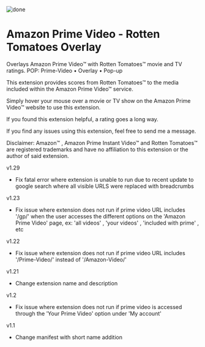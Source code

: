 ![done](https://user-images.githubusercontent.com/37064367/67810093-2a487080-fa57-11e9-87ec-7ce0832c501a.png)

# Amazon Prime Video - Rotten Tomatoes Overlay
Overlays Amazon Prime Video™ with Rotten Tomatoes™ movie and TV ratings.
POP: Prime-Video • Overlay • Pop-up

This extension provides scores from Rotten Tomatoes™ to the media included within the Amazon Prime Video™ service.

Simply hover your mouse over a movie or TV show on the Amazon Prime Video™ website to use this extension. 

If you found this extension helpful, a rating goes a long way.

If you find any issues using this extension, feel free to send me a message.

Disclaimer: Amazon™ , Amazon Prime Instant Video™ and Rotten Tomatoes™ are registered trademarks and have no affiliation to this extension or the author of said extension.

v1.29
- Fix fatal error where extension is unable to run due to recent update to google search where all visible URLS were replaced with breadcrumbs

v1.23
- Fix issue where extension does not run if prime video URL includes '/gp/' when the user accesses the different options on the 'Amazon Prime Video' page, ex: 'all videos' , 'your videos' , 'included with prime' , etc

v1.22
- Fix issue where extension does not run if prime video URL includes '/Prime-Video/' instead of '/Amazon-Video/'

v1.21
- Change extension name and description 

v1.2
- Fix issue where extension does not run if prime video is accessed through the 'Your 
  Prime Video' option under 'My account' 

v1.1
- Change manifest with short name addition
